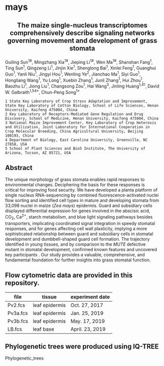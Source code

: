 # mays

## <p align="center">The maize single-nucleus transcriptomes comprehensively describe signaling networks governing movement and development of grass stomata</p>
Guiling Sun<sup>1#</sup>, Mingzhang Xia<sup>1#</sup>, Jieping Li<sup>1#</sup>, Wen Ma<sup>1#</sup>, Shanshan Fang<sup>1</sup>, Ting Sun<sup>1</sup>, Qingzeng Li<sup>1</sup>, Jinjin Xie<sup>1</sup>, Shenglong Bai<sup>1</sup>, Xinlei Feng<sup>1</sup>, Guanghui Guo<sup>1</sup>, Yanli Niu<sup>1</sup>, Jingyi Hou<sup>1</sup>, Wenling Ye<sup>2</sup>, Jianchao Ma<sup>1</sup>, Siyi Guo<sup>1</sup>, Hongliang Wang<sup>1</sup>, Yu Long<sup>1</sup>, Xuebin Zhang<sup>1</sup>, Junli Zhang<sup>1</sup>, Hui Zhou<sup>1</sup>, Baozhu Li<sup>1</sup>, Jiong Liu<sup>1</sup>, Changsong Zou<sup>1</sup>, Hai Wang<sup>3</sup>, Jinling Huang<sup>1,41</sup>, David W. Galbraith<sup>1,54*</sup>, Chun-Peng Song<sup>1*</sup>

    1 State Key Laboratory of Crop Stress Adaptation and Improvement, State Key Laboratory of Cotton Biology, School of Life Sciences, Henan University, Kaifeng 475004, China
    2 Key Laboratory of Receptors-Mediated Gene Regulation and Drug Discovery, School of Medicine, Henan University, Kaifeng 475004, China
    3 National Maize Improvement Center, Key Laboratory of Crop Heterosis and Utilization, Joint Laboratory for International Cooperation in Crop Molecular Breeding, China Agricultural University, Beijing 100193, China
    4 Department of Biology, East Carolina University, Greenville, NC 27858, USA
    5 School of Plant Sciences and Bio5 Institute, The University of Arizona, Tucson, AZ 85721, USA

## Abstract
The unique morphology of grass stomata enables rapid responses to environmental changes. Deciphering the basis for these responses is critical for improving food security. We have developed a planta platform of single nucleus RNA-sequencing by combined fluorescence-activated nuclei flow sorting and identified cell types in mature and developing stomata from 33,098 nuclei in maize (*Zea mays*) epidermis. Guard and subsidiary cells displayed differential expression for genes involved in the abscisic acid, CO<sub>2</sub>, Ca<sup>2+</sup>, starch metabolism, and blue light signaling pathways besides transporters, implicating coordinated signal integration in speedy stomatal responses, and for genes affecting cell wall plasticity, implying a more sophisticated relationship between guard and subsidiary cells in stomatal development and dumbbell-shaped guard cell formation. The trajectory identified in young tissues, and by comparison to the *MUTE* defective mutant in stomatal development, confirmed known features and uncovered key participants . Our study provides a valuable, comprehensive, and fundamental foundation for further insights into grass stomatal function.

## Flow cytometric data are provided in this repository.

|file|tissue|experiment date|
|---|----|----|
|Pv2.fcs|leaf epidermis|Oct. 27, 2017|
|Pv3a.fcs|leaf epidermis|Jan. 25, 2019|
|Pv3b.fcs|leaf epidermis|May. 17, 2019|
|LB.fcs|leaf base|April. 23, 2019|

## Phylogenetic trees were produced using IQ-TREE
Phylogenetic_trees
